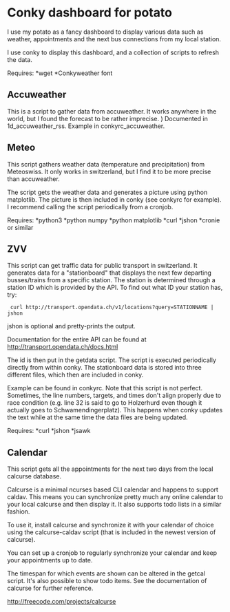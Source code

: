 # Conky dashboard for potato

I use my potato as a fancy dashboard to display various data such as weather, appointments and the next bus connections from my local station.

I use conky to display this dashboard, and a collection of scripts to refresh the data.

Requires:
*wget
*Conkyweather font

## Accuweather

This is a script to gather data from accuweather. It works anywhere in the world, but I found the forecast to be rather imprecise.
)
Documented in 1d_accuweather_rss. Example in conkyrc_accuweather.

## Meteo

This script gathers weather data (temperature and precipitation) from Meteoswiss. It only works in switzerland, but I find it to be more precise than accuweather.

The script gets the weather data and generates a picture using python matplotlib. The picture is then included in conky (see conkyrc for example). I recommend calling the script periodically from a cronjob.

Requires:
*python3
*python numpy
*python matplotlib
*curl
*jshon
*cronie or similar

## ZVV

This script can get traffic data for public transport in switzerland. It generates data for a "stationboard" that displays the next few departing busses/trains from a specific station. The station is determined through a station ID which is provided by the API. To find out what ID your station has, try:

     curl http://transport.opendata.ch/v1/locations?query=STATIONNAME | jshon

jshon is optional and pretty-prints the output.

Documentation for the entire API can be found at http://transport.opendata.ch/docs.html

The id is then put in the getdata script. The script is executed periodically directly from within conky. The stationboard data is stored into three different files, which then are included in conky.

Example can be found in conkyrc. Note that this script is not perfect. Sometimes, the line numbers, targets, and times don't align properly due to race condition (e.g. line 32 is said to go to Holzerhurd even though it actually goes to Schwamendingerplatz). This happens when conky updates the text while at the same time the data files are being updated.

Requires:
*curl
*jshon
*jsawk

## Calendar

This script gets all the appointments for the next two days from the local calcurse database. 

Calcurse is a minimal ncurses based CLI calendar and happens to support caldav. This means you can synchronize pretty much any online calendar to your local calcurse and then display it. It also supports todo lists in a similar fashion. 

To use it, install calcurse and synchronize it with your calendar of choice using the calcurse-caldav script (that is included in the newest version of calcurse).

You can set up a cronjob to regularly synchronize your calendar and keep your appointments up to date.

The timespan for which events are shown can be altered in the getcal script. It's also possible to show todo items. See the documentation of calcurse for further reference.

http://freecode.com/projects/calcurse

